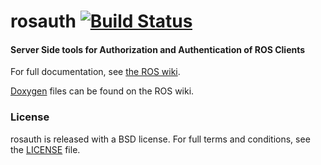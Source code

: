 rosauth [![Build Status](https://api.travis-ci.org/GT-RAIL/rosauth.png)](https://travis-ci.org/GT-RAIL/rosauth)
=======

#### Server Side tools for Authorization and Authentication of ROS Clients

For full documentation, see [the ROS wiki](http://ros.org/wiki/rosauth).

[Doxygen](http://docs.ros.org/api/rosauth/html/) files can be found on the ROS wiki.

### License

rosauth is released with a BSD license. For full terms and conditions, see the [LICENSE](LICENSE) file.
